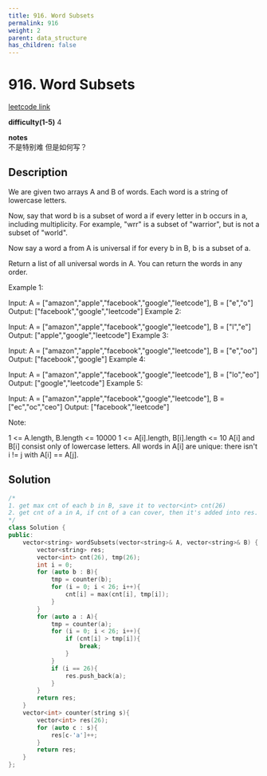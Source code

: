 ```yaml
---
title: 916. Word Subsets
permalink: 916
weight: 2
parent: data_structure
has_children: false
---
```

# 916. Word Subsets
[leetcode link](https://leetcode.com/problems/word-subsets/)

**difficulty(1-5)** 
4

**notes**   
不是特别难 但是如何写？

## Description
We are given two arrays A and B of words.  Each word is a string of lowercase letters.

Now, say that word b is a subset of word a if every letter in b occurs in a, including multiplicity.  For example, "wrr" is a subset of "warrior", but is not a subset of "world".

Now say a word a from A is universal if for every b in B, b is a subset of a. 

Return a list of all universal words in A.  You can return the words in any order.

 

Example 1:

Input: A = ["amazon","apple","facebook","google","leetcode"], B = ["e","o"]
Output: ["facebook","google","leetcode"]
Example 2:

Input: A = ["amazon","apple","facebook","google","leetcode"], B = ["l","e"]
Output: ["apple","google","leetcode"]
Example 3:

Input: A = ["amazon","apple","facebook","google","leetcode"], B = ["e","oo"]
Output: ["facebook","google"]
Example 4:

Input: A = ["amazon","apple","facebook","google","leetcode"], B = ["lo","eo"]
Output: ["google","leetcode"]
Example 5:

Input: A = ["amazon","apple","facebook","google","leetcode"], B = ["ec","oc","ceo"]
Output: ["facebook","leetcode"]
 

Note:

1 <= A.length, B.length <= 10000
1 <= A[i].length, B[i].length <= 10
A[i] and B[i] consist only of lowercase letters.
All words in A[i] are unique: there isn't i != j with A[i] == A[j].

## Solution

```c++
/*
1. get max cnt of each b in B, save it to vector<int> cnt(26)
2. get cnt of a in A, if cnt of a can cover, then it's added into res.
*/
class Solution {
public:
    vector<string> wordSubsets(vector<string>& A, vector<string>& B) {
        vector<string> res;
        vector<int> cnt(26), tmp(26);
        int i = 0;
        for (auto b : B){
            tmp = counter(b);
            for (i = 0; i < 26; i++){
                cnt[i] = max(cnt[i], tmp[i]);
            }
        }
        for (auto a : A){
            tmp = counter(a);
            for (i = 0; i < 26; i++){
                if (cnt[i] > tmp[i]){
                    break;
                }
            }
            if (i == 26){
                res.push_back(a);
            }            
        }
        return res;
    }
    vector<int> counter(string s){
        vector<int> res(26);
        for (auto c : s){
            res[c-'a']++;
        }
        return res;
    }
};
```


